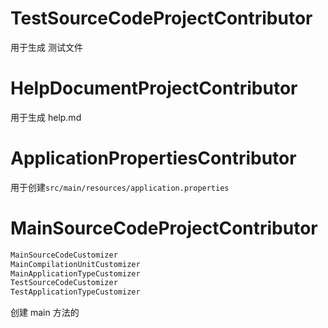 
# TestSourceCodeProjectContributor
用于生成 测试文件 

# HelpDocumentProjectContributor
用于生成 help.md

# ApplicationPropertiesContributor
用于创建`src/main/resources/application.properties`

# MainSourceCodeProjectContributor 
```java
MainSourceCodeCustomizer
MainCompilationUnitCustomizer
MainApplicationTypeCustomizer
TestSourceCodeCustomizer
TestApplicationTypeCustomizer
```
创建 main 方法的 